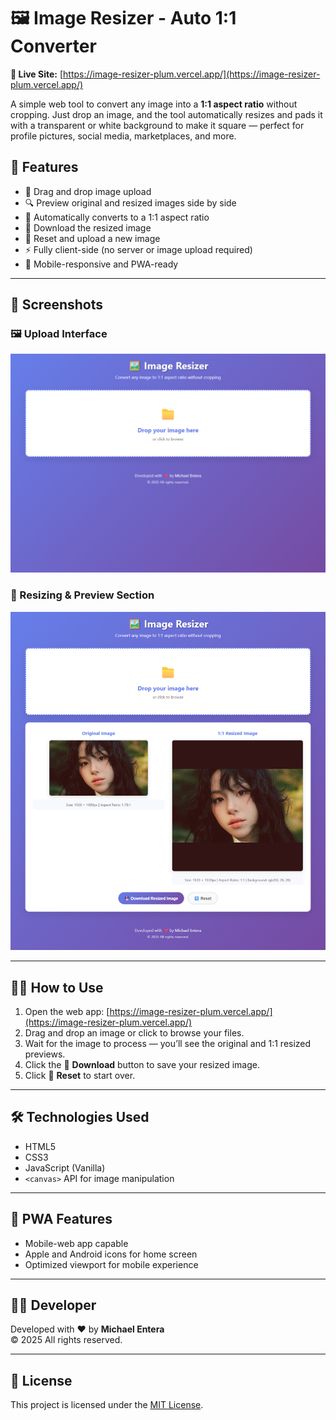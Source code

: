 # 🖼️ Image Resizer - Auto 1:1 Converter

**🔗 Live Site:** [https://image-resizer-plum.vercel.app/](https://image-resizer-plum.vercel.app/)

A simple web tool to convert any image into a **1:1 aspect ratio** without cropping. Just drop an image, and the tool automatically resizes and pads it with a transparent or white background to make it square — perfect for profile pictures, social media, marketplaces, and more.

## 🚀 Features

- 📁 Drag and drop image upload
- 🔍 Preview original and resized images side by side
- 🔄 Automatically converts to a 1:1 aspect ratio
- 💾 Download the resized image
- 🔄 Reset and upload a new image
- ⚡ Fully client-side (no server or image upload required)
- 📱 Mobile-responsive and PWA-ready

---

## 📸 Screenshots

### 🖼️ Upload Interface

![Screenshot of upload interface](images/screenshot.png)

### 🧩 Resizing & Preview Section

![Screenshot showing before and after resizing](images/screenshot1.png)

---

## 🧑‍💻 How to Use

1. Open the web app: [https://image-resizer-plum.vercel.app/](https://image-resizer-plum.vercel.app/)
2. Drag and drop an image or click to browse your files.
3. Wait for the image to process — you’ll see the original and 1:1 resized previews.
4. Click the 💾 **Download** button to save your resized image.
5. Click 🔄 **Reset** to start over.

---

## 🛠️ Technologies Used

- HTML5
- CSS3
- JavaScript (Vanilla)
- `<canvas>` API for image manipulation

---

## 📱 PWA Features

- Mobile-web app capable
- Apple and Android icons for home screen
- Optimized viewport for mobile experience

---

## 👨‍💻 Developer

Developed with ❤️ by **Michael Entera**  
© 2025 All rights reserved.

---

## 📃 License

This project is licensed under the [MIT License](LICENSE).
